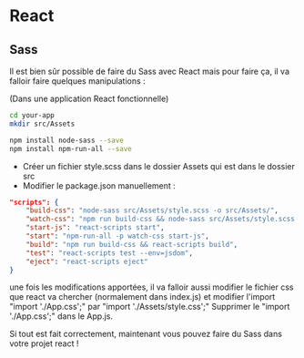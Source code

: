 # React

## Sass

Il est bien sûr possible de faire du Sass avec React mais pour faire ça, il va falloir faire quelques manipulations : 

(Dans une application React fonctionnelle)

```BASH
cd your-app
mkdir src/Assets
```

```BASH
npm install node-sass --save
npm install npm-run-all --save
```

- Créer un fichier style.scss dans le dossier Assets qui est dans le dossier src
- Modifier le package.json manuellement : 

```JSON
"scripts": {
    "build-css": "node-sass src/Assets/style.scss -o src/Assets/",
    "watch-css": "npm run build-css && node-sass src/Assets/style.scss -o src/Assets/ --watch --recursive",
    "start-js": "react-scripts start",
    "start": "npm-run-all -p watch-css start-js",
    "build": "npm run build-css && react-scripts build",
    "test": "react-scripts test --env=jsdom",
    "eject": "react-scripts eject"
}
```

une fois les modifications apportées, il va falloir aussi modifier le fichier css que react va chercher (normalement dans index.js) et modifier l'import "import './App.css';" par "import './Assets/style.css';"
Supprimer le "import './App.css';" dans le App.js.

Si tout est fait correctement, maintenant vous pouvez faire du Sass dans votre projet react !